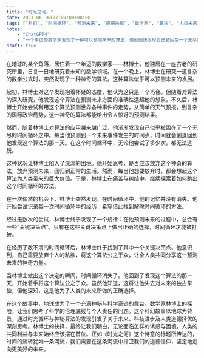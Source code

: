 ```yaml
---
title: "时光之河。"
date: 2023-06-16T07:00:00+08:00
tags: ["科幻", "时间循环", "预测未来", "道德抉择", "数学家", "算法", "人类未来", "科学伦理","ChatGPT"]
notes:
    - "ChatGPT4"
    - "一个年迈的数学家发现了一种可以预测未来的算法，但他很快发现自己被困在一个无尽的时间循环中，无法逃脱。"
draft: true
---
```


在地球的某个角落，居住着一个年迈的数学家——林博士。他独居在一座古老的研究所里，日复一日地研究着未知的数学领域。在一个晚上，林博士在研究一道复杂的数学公式时，突然发现了一种神奇的算法。这种算法似乎可以预测未来的发展。

起初，林博士对这个发现抱着怀疑的态度，他认为这只是一个巧合。但随着对算法的深入研究，他发现这个算法在预测未来方面的准确性远超他的想象。不久后，林博士开始尝试利用这个算法预测世界各种事件的走势，从简单的天气预报，到复杂的国际政治局势，这一神奇的算法都能给出令人惊讶的预测结果。

然而，随着林博士对算法的应用越来越广泛，他渐渐发现自己似乎被困在了一个无尽的时间循环之中。每当他预测到一个未来事件发生的时间点，时间就会倒退回到他发现这个算法的那一天。在这个时间循环中，无论他尝试了多少次，都无法逃脱。

这种状况让林博士陷入了深深的困境。他开始思考，是否应该放弃这个神奇的算法，放弃预测未来，回归到正常的生活。然而，每当他想要放弃时，都会想起这个算法为人类带来的巨大价值。于是，林博士在痛苦与纠结中，继续探索着如何跳出这个时间循环的方法。

在一次偶然的机会下，林博士突然发现，在时间循环中，他的记忆并没有消失。他开始尝试记录每一次时间循环中的经历，希望借此找到解除时间循环的方法。

经过无数次的尝试，林博士终于发现了一个规律：在他预测未来的过程中，总会有一些“关键决策点”。只有在这些关键决策点上做出正确的选择，时间循环才能被打破。

在经历了数不清的时间循环后，林博士终于找到了其中一个关键决策点。他意识到，自己需要放弃个人的私欲，将这个算法公之于众，让全人类共同分享这一预测未来的神奇力量。

当林博士做出这个决定的瞬间，时间循环消失了。他回到了发现这个算法的那一天，开始着手将这个算法公之于众。虽然他知道，这将让他失去对未来的独占掌控，但他深知，这是他为了人类的未来所做的正确选择。

在这个故事中，地球成为了一个充满神秘与科学奇迹的舞台。数学家林博士的探险，让我们思考了科学的伦理底线与个人责任的问题。这个科幻故事以地球为背景，通过时光循环与神秘算法的发现引发了关于未来、科技进步及人类道德择优的深刻思考。林博士的抉择，最终让我们明白，无论面临怎样的诱惑与困境，人类的共同利益与未来始终应该摆在首位。正如《时光之河》这个诗意的标题所传达的，时间的流转犹如一条河流，我们需要在这条河流中捍卫我们的道德信仰，坚定地走向更美好的未来。